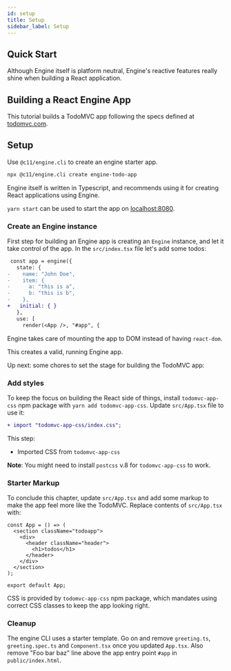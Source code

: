 ```yaml
---
id: setup
title: Setup
sidebar_label: Setup
---
```


## Quick Start

Although Engine itself is platform neutral, Engine's reactive features really
shine when building a React application.

## Building a React Engine App

This tutorial builds a TodoMVC app following the specs defined at
[todomvc.com](http://todomvc.com/).

## Setup

Use `@c11/engine.cli` to create an engine starter app.

```sh
npx @c11/engine.cli create engine-todo-app
```

Engine itself is written in Typescript, and recommends using it for creating
React applications using Engine.

`yarn start` can be used to start the app on
[localhost:8080](http://localhost:8080).

### Create an Engine instance

First step for building an Engine app is creating an `Engine` instance, and let
it take control of the app. In the `src/index.tsx` file let's add some todos:

```diff
 const app = engine({
   state: {
-    name: "John Doe",
-    item: {
-      a: "this is a",
-      b: "this is b",
-    },
+   initial: { }
   },
   use: [
     render(<App />, "#app", {
```

Engine takes care of mounting the app to DOM instead of having `react-dom`.

This creates a valid, running Engine app.

Up next: some chores to set the stage for building the TodoMVC app:

### Add styles

To keep the focus on building the React side of things, install
`todomvc-app-css` npm package with `yarn add todomvc-app-css`. Update
`src/App.tsx` file to use it:

```diff
+ import "todomvc-app-css/index.css";
```

This step:

- Imported CSS from `todomvc-app-css`

**Note**: You might need to install `postcss` v.8 for `todomvc-app-css` to work.


### Starter Markup

To conclude this chapter, update `src/App.tsx` and add some markup to make the
app feel more like the TodoMVC. Replace contents of `src/App.tsx` with:

```tsx
const App = () => (
  <section className="todoapp">
    <div>
      <header className="header">
        <h1>todos</h1>
      </header>
    </div>
  </section>
);

export default App;
```

CSS is provided by `todomvc-app-css` npm package, which mandates using correct
CSS classes to keep the app looking right.

### Cleanup
The engine CLI uses a starter template. Go on and remove `greeting.ts`, `greeting.spec.ts` and `Component.tsx` once you updated `App.tsx`. Also remove "Foo bar baz" line above the app entry point `#app` in `public/index.html`.
